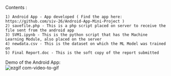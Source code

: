 Contents :

	1) Android App - App developed ( Find the app here: https://github.com/siv-26/Android-App-Mini-Project )
	2) savefile.php - This is a php script placed on server to receive the file sent from the android app
	3) SVM1.ipynb - This is the python script that has the Machine Learning Module, also placed on the server
	4) newdata.csv - This is the dataset on which the ML Model was trained on
	5) Final Report.doc - This is the soft copy of the report submitted
  
Demo of the Android App:  
![ezgif com-video-to-gif](https://user-images.githubusercontent.com/43073565/91891737-64216f00-ec46-11ea-9dfb-cc8fc7587b91.gif)
